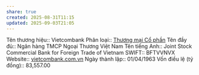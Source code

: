 ```yaml
---
share: true
created: 2025-08-31T11:15
updated: 2025-09-03T21:05
---
```

Tên thương hiệu:: Vietcombank
Phân loại:: [Thương mại Cổ phần](Th%C6%B0%C6%A1ng%20m%E1%BA%A1i%20C%E1%BB%95%20ph%E1%BA%A7n.md)
Tên đầy đủ:: Ngân hàng TMCP Ngoại Thương Việt Nam
Tên tiếng Anh:: Joint Stock Commercial Bank for Foreign Trade of Vietnam
SWIFT:: BFTVVNVX
Website:: [vietcombank.com.vn](vietcombank.com.vn)
Ngày thành lập:: 01/04/1963
Vốn điều lệ (tỷ đồng):: 83,557.00
